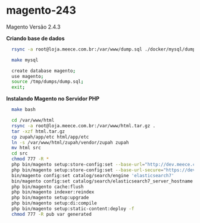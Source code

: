 # magento-243
Magento Versão 2.4.3

**Criando base de dados**
  ```sh
    rsync -a root@loja.meece.com.br:/var/www/dump.sql ./docker/mysql/dumps
  ```

  ```sh
    make mysql
  ```

  ```sh
    create database magento;
    use magento;
    source /tmp/dumps/dump.sql;
    exit;
  ```

**Instalando Magento no Servidor PHP**
  ```sh
    make bash
  ```

  ```sh
    cd /var/www/html
    rsync -a root@loja.meece.com.br:/var/www/html.tar.gz .
    tar -xzf html.tar.gz
    cp zupah/app/etc html/app/etc
    ln -s /var/www/html/zupah/vendor/zupah zupah
    mv html src
    cd src
    chmod 777 -R *
    php bin/magento setup:store-config:set --base-url="http://dev.meece.com.br/"
    php bin/magento setup:store-config:set --base-url-secure="https://dev.meece.com.br/"
    bin/magento config:set catalog/search/engine 'elasticsearch7'
    bin/magento config:set catalog/search/elasticsearch7_server_hostname 'meece-elasticsearch'
    php bin/magento cache:flush
    php bin/magento indexer:reindex
    php bin/magento setup:upgrade
    php bin/magento setup:di:compile
    php bin/magento setup:static-content:deploy -f
    chmod 777 -R pub var generated
  ```